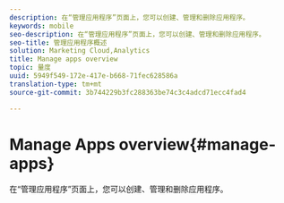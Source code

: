 ```yaml
---
description: 在“管理应用程序”页面上，您可以创建、管理和删除应用程序。
keywords: mobile
seo-description: 在“管理应用程序”页面上，您可以创建、管理和删除应用程序。
seo-title: 管理应用程序概述
solution: Marketing Cloud,Analytics
title: Manage apps overview
topic: 量度
uuid: 5949f549-172e-417e-b668-71fec628586a
translation-type: tm+mt
source-git-commit: 3b744229b3fc288363be74c3c4adcd71ecc4fad4

---
```



# Manage Apps overview{#manage-apps}

在“管理应用程序”页面上，您可以创建、管理和删除应用程序。
